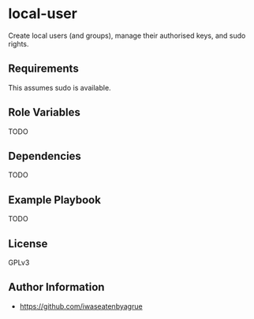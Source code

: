 local-user
=========

Create local users (and groups), manage their authorised keys, and
sudo rights.

Requirements
------------

This assumes sudo is available.

Role Variables
--------------

TODO

Dependencies
------------

TODO

Example Playbook
----------------

TODO

License
-------

GPLv3

Author Information
------------------

* https://github.com/iwaseatenbyagrue


